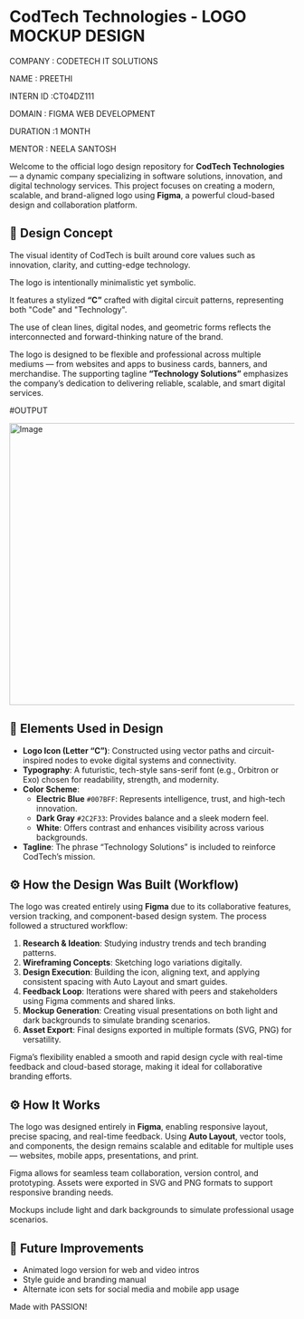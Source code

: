 # CodTech Technologies - LOGO MOCKUP DESIGN

COMPANY : CODETECH IT SOLUTIONS

NAME : PREETHI 

INTERN ID :CT04DZ111

DOMAIN : FIGMA WEB DEVELOPMENT 

DURATION :1 MONTH

MENTOR : NEELA SANTOSH 



Welcome to the official logo design repository for **CodTech Technologies** — a dynamic company specializing in software solutions, innovation, and digital technology services. This project focuses on creating a modern, scalable, and brand-aligned logo using **Figma**, a powerful cloud-based design and collaboration platform.




## 🎯 Design Concept


The visual identity of CodTech is built around core values such as innovation, clarity, and cutting-edge technology.

The logo is intentionally minimalistic yet symbolic. 

It features a stylized **“C”** crafted with digital circuit patterns, representing both "Code" and "Technology". 

The use of clean lines, digital nodes, and geometric forms reflects the interconnected and forward-thinking nature of the brand.

The logo is designed to be flexible and professional across multiple mediums — from websites and apps to business cards, banners, and merchandise. The supporting tagline **“Technology Solutions”** emphasizes the company’s dedication to delivering reliable, scalable, and smart digital services.


#OUTPUT

<img width="949" height="498" alt="Image" src="https://github.com/user-attachments/assets/3475cfb6-c8ec-4a26-b7b2-05f6710d10b3" />



## 🧩 Elements Used in Design



- **Logo Icon (Letter “C”)**: Constructed using vector paths and circuit-inspired nodes to evoke digital systems and connectivity.
- **Typography**: A futuristic, tech-style sans-serif font (e.g., Orbitron or Exo) chosen for readability, strength, and modernity.
- **Color Scheme**:
  - **Electric Blue** `#007BFF`: Represents intelligence, trust, and high-tech innovation.
  - **Dark Gray** `#2C2F33`: Provides balance and a sleek modern feel.
  - **White**: Offers contrast and enhances visibility across various backgrounds.
- **Tagline**: The phrase “Technology Solutions” is included to reinforce CodTech’s mission.






## ⚙️ How the Design Was Built (Workflow)



The logo was created entirely using **Figma** due to its collaborative features, version tracking, and component-based design system. The process followed a structured workflow:

1. **Research & Ideation**: Studying industry trends and tech branding patterns.
2. **Wireframing Concepts**: Sketching logo variations digitally.
3. **Design Execution**: Building the icon, aligning text, and applying consistent spacing with Auto Layout and smart guides.
4. **Feedback Loop**: Iterations were shared with peers and stakeholders using Figma comments and shared links.
5. **Mockup Generation**: Creating visual presentations on both light and dark backgrounds to simulate branding scenarios.
6. **Asset Export**: Final designs exported in multiple formats (SVG, PNG) for versatility.

Figma’s flexibility enabled a smooth and rapid design cycle with real-time feedback and cloud-based storage, making it ideal for collaborative branding efforts.






## ⚙️ How It Works



The logo was designed entirely in **Figma**, enabling responsive layout, precise spacing, and real-time feedback. Using **Auto Layout**, vector tools, and components, the design remains scalable and editable for multiple uses — websites, mobile apps, presentations, and print.


Figma allows for seamless team collaboration, version control, and prototyping. Assets were exported in SVG and PNG formats to support responsive branding needs.


Mockups include light and dark backgrounds to simulate professional usage scenarios.



## 🚀 Future Improvements



- Animated logo version for web and video intros
- Style guide and branding manual
- Alternate icon sets for social media and mobile app usage



Made with PASSION!







